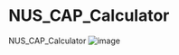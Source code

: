 # NUS_CAP_Calculator
NUS_CAP_Calculator
![image](https://github.com/frankyfrank666/NUS_CAP_Calculator/assets/87025076/82f58cf1-8bc5-4653-bd25-9da89b9882a4)
